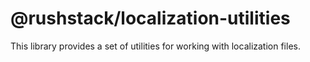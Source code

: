 # @rushstack/localization-utilities

This library provides a set of utilities for working with localization files.
